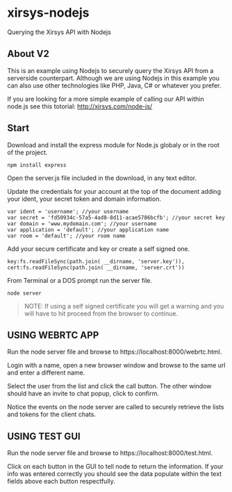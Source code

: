 # xirsys-nodejs
Querying the Xirsys API with Nodejs

## About V2

This is an example using Nodejs to securely query the Xirsys API from a serverside counterpart. Although we are using Nodejs in this example you can also use other technologies like PHP, Java, C# or whatever you prefer.

If you are looking for a more simple example of calling our API within node.js see this totorial:  http://xirsys.com/node-js/

## Start

Download and install the express module for Node.js globaly or in the root of the project.

```
npm install express
```

Open the server.js file included in the download, in any text editor.

Update the credentials for your account at the top of the document adding your ident, your secret token and domain information.
```
var ident = 'username'; //your username
var secret = 'fd50934c-57a5-4ad8-8d11-acae5786bcfb'; //your secret key
var domain = 'www.mydomain.com'; //your username
var application = 'default'; //your application name
var room = 'default'; //your room name
```

Add your secure certificate and key or create a self signed one.
```
key:fs.readFileSync(path.join( __dirname, 'server.key')),
cert:fs.readFileSync(path.join( __dirname, 'server.crt'))
```

From Terminal or a DOS prompt run the server file.
```
node server
```

> NOTE:  If using a self signed certificate you will get a warning and you will have to hit proceed from the browser to continue. 

## USING WEBRTC APP

Run the node server file and browse to https://localhost:8000/webrtc.html.

Login with a name, open a new browser window and browse to the same url and enter a different name.  

Select the user from the list and click the call button.  The other window should have an invite to chat popup, click to confirm.

Notice the events on the node server are called to securely retrieve the lists and tokens for the client chats.

## USING TEST GUI

Run the node server file and browse to https://localhost:8000/test.html.

Click on each button in the GUI to tell node to return the information.  If your info was entered correctly you should see the data populate within the text fields above each button respectfully.